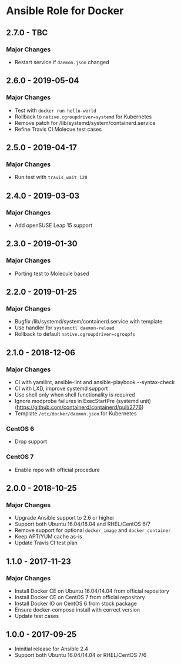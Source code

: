 # Ansible Role for Docker

## 2.7.0 - TBC

### Major Changes

  - Restart service if `daemon.json` changed

## 2.6.0 - 2019-05-04

### Major Changes

  - Test with `docker run hello-world`
  - Rollback to `native.cgroupdriver=systemd` for Kubernetes
  - Remove patch for /lib/systemd/system/containerd.service
  - Refine Travis CI Molecue test cases

## 2.5.0 - 2019-04-17

### Major Changes

  - Run test with `travis_wait 120`

## 2.4.0 - 2019-03-03

### Major Changes

  - Add openSUSE Leap 15 support

## 2.3.0 - 2019-01-30

### Major Changes

  - Porting test to Molecule based

## 2.2.0 - 2019-01-25

### Major Changes

  - Bugfix /lib/systemd/system/containerd.service with template
  - Use handler for `systemctl daemon-reload`
  - Rollback to default `native.cgroupdriver=cgroupfs`

## 2.1.0 - 2018-12-06

### Major Changes

  - CI with yamllint, ansible-lint and ansible-playbook --syntax-check
  - CI with LXD, improve systemd support
  - Use shell only when shell functionality is required
  - Ignore modprobe failures in ExecStartPre (systemd unit) (<https://github.com/containerd/containerd/pull/2776>)
  - Template `/etc/docker/daemon.json` for Kubernetes

### CentOS 6

  - Drop support

### CentOS 7

  - Enable repo with official procedure

## 2.0.0 - 2018-10-25

### Major Changes

  - Upgrade Ansible support to 2.6 or higher
  - Support both Ubuntu 16.04/18.04 and RHEL/CentOS 6/7
  - Remove support for optional `docker_image` and `docker_container`
  - Keep APT/YUM cache as-is
  - Update Travis CI test plan

## 1.1.0 - 2017-11-23

### Major Changes

  - Install Docker CE on Ubuntu 16.04/14.04 from official repository
  - Install Docker CE on CentOS 7 from official repository
  - Install Docker IO on CentOS 6 from stock package
  - Ensure docker-compose install with correct version
  - Update test cases

## 1.0.0 - 2017-09-25

  - Ininitial release for Ansible 2.4
  - Support both Ubuntu 16.04/14.04 or RHEL/CentOS 7/6
